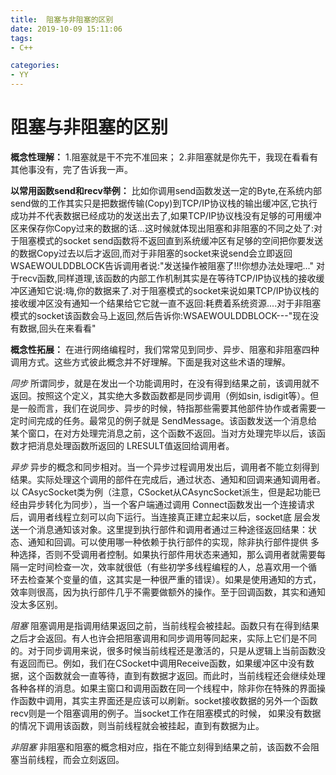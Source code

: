 ```yaml
---
title:  阻塞与非阻塞的区别
date: 2019-10-09 15:11:06
tags: 
- C++

categories: 
- YY
---
```


# 阻塞与非阻塞的区别

**概念性理解：**
1.阻塞就是干不完不准回来；
2.非阻塞就是你先干，我现在看看有其他事没有，完了告诉我一声。

**以常用函数send和recv举例：**
    比如你调用send函数发送一定的Byte,在系统内部send做的工作其实只是把数据传输(Copy)到TCP/IP协议栈的输出缓冲区,它执行成功并不代表数据已经成功的发送出去了,如果TCP/IP协议栈没有足够的可用缓冲区来保存你Copy过来的数据的话...这时候就体现出阻塞和非阻塞的不同之处了:对于阻塞模式的socket send函数将不返回直到系统缓冲区有足够的空间把你要发送的数据Copy过去以后才返回,而对于非阻塞的socket来说send会立即返回WSAEWOULDDBLOCK告诉调用者说:"发送操作被阻塞了!!!你想办法处理吧..." 
    对于recv函数,同样道理,该函数的内部工作机制其实是在等待TCP/IP协议栈的接收缓冲区通知它说:嗨,你的数据来了.对于阻塞模式的socket来说如果TCP/IP协议栈的接收缓冲区没有通知一个结果给它它就一直不返回:耗费着系统资源....对于非阻塞模式的socket该函数会马上返回,然后告诉你:WSAEWOULDDBLOCK---"现在没有数据,回头在来看看"

**概念性拓展：**
在进行网络编程时，我们常常见到同步、异步、阻塞和非阻塞四种调用方式。这些方式彼此概念并不好理解。下面是我对这些术语的理解。

*同步*
    所谓同步，就是在发出一个功能调用时，在没有得到结果之前，该调用就不返回。按照这个定义，其实绝大多数函数都是同步调用（例如sin, isdigit等）。但是一般而言，我们在说同步、异步的时候，特指那些需要其他部件协作或者需要一定时间完成的任务。最常见的例子就是 SendMessage。该函数发送一个消息给某个窗口，在对方处理完消息之前，这个函数不返回。当对方处理完毕以后，该函数才把消息处理函数所返回的 LRESULT值返回给调用者。

*异步*
    异步的概念和同步相对。当一个异步过程调用发出后，调用者不能立刻得到结果。实际处理这个调用的部件在完成后，通过状态、通知和回调来通知调用者。以 CAsycSocket类为例（注意，CSocket从CAsyncSocket派生，但是起功能已经由异步转化为同步），当一个客户端通过调用 Connect函数发出一个连接请求后，调用者线程立刻可以向下运行。当连接真正建立起来以后，socket底 层会发送一个消息通知该对象。这里提到执行部件和调用者通过三种途径返回结果：状态、通知和回调。可以使用哪一种依赖于执行部件的实现，除非执行部件提供 多种选择，否则不受调用者控制。如果执行部件用状态来通知，那么调用者就需要每隔一定时间检查一次，效率就很低（有些初学多线程编程的人，总喜欢用一个循 环去检查某个变量的值，这其实是一种很严重的错误）。如果是使用通知的方式，效率则很高，因为执行部件几乎不需要做额外的操作。至于回调函数，其实和通知 没太多区别。

*阻塞*
    阻塞调用是指调用结果返回之前，当前线程会被挂起。函数只有在得到结果之后才会返回。有人也许会把阻塞调用和同步调用等同起来，实际上它们是不同的。对于同步调用来说，很多时候当前线程还是激活的，只是从逻辑上当前函数没有返回而已。例如，我们在CSocket中调用Receive函数，如果缓冲区中没有数据，这个函数就会一直等待，直到有数据才返回。而此时，当前线程还会继续处理各种各样的消息。如果主窗口和调用函数在同一个线程中，除非你在特殊的界面操作函数中调用，其实主界面还是应该可以刷新。socket接收数据的另外一个函数recv则是一个阻塞调用的例子。当socket工作在阻塞模式的时候， 如果没有数据的情况下调用该函数，则当前线程就会被挂起，直到有数据为止。

*非阻塞*
    非阻塞和阻塞的概念相对应，指在不能立刻得到结果之前，该函数不会阻塞当前线程，而会立刻返回。



